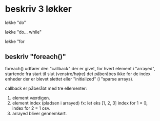 # beskriv 3 løkker

løkke "do"

løkke "do... while"

løkke "for

## beskriv "foreach()"

foreach() udfører den "callback" der er givet, for hvert element i "arrayed", startende fra start til slut (venstre/højre) det påberåbes ikke for de index enheder der er blevet slettet eller "initialized" (i "sparse arrays).

callback er påberåbt med tre ellementer:

1. element værdigen.
1. element index (pladsen i arrayed)   fx: let eks [1, 2, 3]   index for 1 = 0, index for 2 = 1 osv.
1. arrayed bliver gennemkørt.